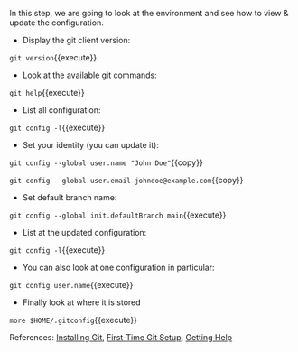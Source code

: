 In this step, we are going to look at the environment and see how to view & update the configuration.

* Display the git client version:

`git version`{{execute}}

* Look at the available git commands:

`git help`{{execute}}

* List all configuration:

`git config -l`{{execute}}

* Set your identity (you can update it):

`git config --global user.name "John Doe"`{{copy}}

`git config --global user.email johndoe@example.com`{{copy}}

* Set default branch name:

`git config --global init.defaultBranch main`{{execute}}

* List at the updated configuration:

`git config -l`{{execute}}

* You can also look at one configuration in particular:

`git config user.name`{{execute}}

* Finally look at where it is stored

`more $HOME/.gitconfig`{{execute}}

References: [Installing Git](https://git-scm.com/book/en/v2/Getting-Started-Installing-Git), [First-Time Git Setup](https://git-scm.com/book/en/v2/Getting-Started-First-Time-Git-Setup), [Getting Help](https://git-scm.com/book/en/v2/Getting-Started-Getting-Help)
